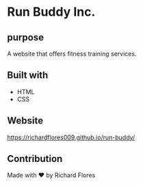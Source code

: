 # Run Buddy Inc.

## purpose
A website that offers fitness training services.

## Built with
* HTML
* CSS

## Website
https://richardflores009.github.io/run-buddy/

## Contribution
Made with ❤️  by Richard Flores
